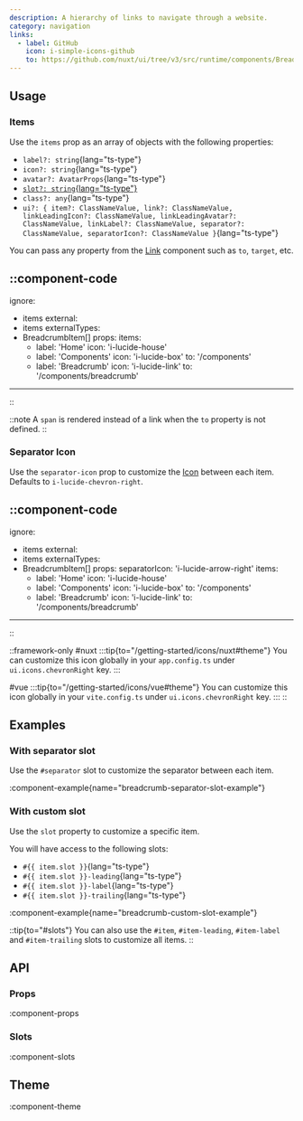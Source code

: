 ```yaml
---
description: A hierarchy of links to navigate through a website.
category: navigation
links:
  - label: GitHub
    icon: i-simple-icons-github
    to: https://github.com/nuxt/ui/tree/v3/src/runtime/components/Breadcrumb.vue
---
```


## Usage

### Items

Use the `items` prop as an array of objects with the following properties:

- `label?: string`{lang="ts-type"}
- `icon?: string`{lang="ts-type"}
- `avatar?: AvatarProps`{lang="ts-type"}
- [`slot?: string`{lang="ts-type"}](#with-custom-slot)
- `class?: any`{lang="ts-type"}
- `ui?: { item?: ClassNameValue, link?: ClassNameValue, linkLeadingIcon?: ClassNameValue, linkLeadingAvatar?: ClassNameValue, linkLabel?: ClassNameValue, separator?: ClassNameValue, separatorIcon?: ClassNameValue }`{lang="ts-type"}

You can pass any property from the [Link](/components/link#props) component such as `to`, `target`, etc.

::component-code
---
ignore:
  - items
external:
  - items
externalTypes:
  - BreadcrumbItem[]
props:
  items:
    - label: 'Home'
      icon: 'i-lucide-house'
    - label: 'Components'
      icon: 'i-lucide-box'
      to: '/components'
    - label: 'Breadcrumb'
      icon: 'i-lucide-link'
      to: '/components/breadcrumb'
---
::

::note
A `span` is rendered instead of a link when the `to` property is not defined.
::

### Separator Icon

Use the `separator-icon` prop to customize the [Icon](/components/icon) between each item. Defaults to `i-lucide-chevron-right`.

::component-code
---
ignore:
  - items
external:
  - items
externalTypes:
  - BreadcrumbItem[]
props:
  separatorIcon: 'i-lucide-arrow-right'
  items:
    - label: 'Home'
      icon: 'i-lucide-house'
    - label: 'Components'
      icon: 'i-lucide-box'
      to: '/components'
    - label: 'Breadcrumb'
      icon: 'i-lucide-link'
      to: '/components/breadcrumb'
---
::

::framework-only
#nuxt
:::tip{to="/getting-started/icons/nuxt#theme"}
You can customize this icon globally in your `app.config.ts` under `ui.icons.chevronRight` key.
:::

#vue
:::tip{to="/getting-started/icons/vue#theme"}
You can customize this icon globally in your `vite.config.ts` under `ui.icons.chevronRight` key.
:::
::

## Examples

### With separator slot

Use the `#separator` slot to customize the separator between each item.

:component-example{name="breadcrumb-separator-slot-example"}

### With custom slot

Use the `slot` property to customize a specific item.

You will have access to the following slots:

- `#{{ item.slot }}`{lang="ts-type"}
- `#{{ item.slot }}-leading`{lang="ts-type"}
- `#{{ item.slot }}-label`{lang="ts-type"}
- `#{{ item.slot }}-trailing`{lang="ts-type"}

:component-example{name="breadcrumb-custom-slot-example"}

::tip{to="#slots"}
You can also use the `#item`, `#item-leading`, `#item-label` and `#item-trailing` slots to customize all items.
::

## API

### Props

:component-props

### Slots

:component-slots

## Theme

:component-theme
